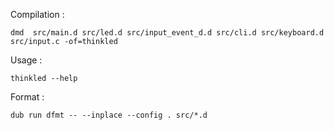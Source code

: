 Compilation :

```
dmd  src/main.d src/led.d src/input_event_d.d src/cli.d src/keyboard.d src/input.c -of=thinkled
```

Usage :

```
thinkled --help

```

Format :

```
dub run dfmt -- --inplace --config . src/*.d
```
